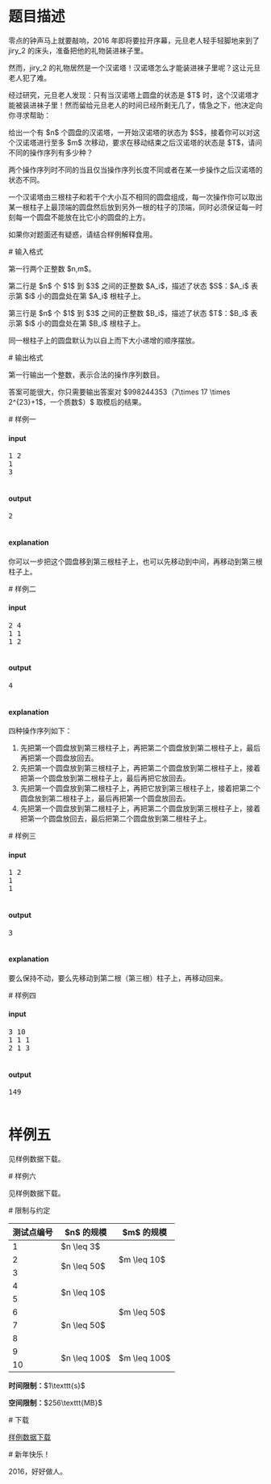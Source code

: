 # 题目描述

<p>零点的钟声马上就要敲响，2016 年即将要拉开序幕，元旦老人轻手轻脚地来到了 <span class="uoj-username" data-rating="1500">jiry_2</span> 的床头，准备把他的礼物装进袜子里。</p>
<p>然而，<span class="uoj-username" data-rating="1500">jiry_2</span> 的礼物居然是一个汉诺塔！汉诺塔怎么才能装进袜子里呢？这让元旦老人犯了难。</p>
<p>经过研究，元旦老人发现：只有当汉诺塔上圆盘的状态是 $T$ 时，这个汉诺塔才能被装进袜子里！然而留给元旦老人的时间已经所剩无几了，情急之下，他决定向你寻求帮助：</p>
<p>给出一个有 $n$ 个圆盘的汉诺塔，一开始汉诺塔的状态为 $S$，接着你可以对这个汉诺塔进行至多 $m$ 次移动，要求在移动结束之后汉诺塔的状态是 $T$，请问不同的操作序列有多少种？</p>
<p>两个操作序列时不同的当且仅当操作序列长度不同或者在某一步操作之后汉诺塔的状态不同。</p>
<p>一个汉诺塔由三根柱子和若干个大小互不相同的圆盘组成，每一次操作你可以取出某一根柱子上最顶端的圆盘然后放到另外一根的柱子的顶端，同时必须保证每一时刻每一个圆盘不能放在比它小的圆盘的上方。</p>
<p>如果你对题面还有疑惑，请结合样例解释食用。</p>
# 输入格式


<p>第一行两个正整数 $n,m$。</p>
<p>第二行是 $n$ 个 $1$ 到 $3$ 之间的正整数 $A_i$，描述了状态 $S$：$A_i$ 表示第 $i$ 小的圆盘处在第 $A_i$ 根柱子上。</p>
<p>第三行是 $n$ 个 $1$ 到 $3$ 之间的正整数 $B_i$，描述了状态 $T$：$B_i$ 表示第 $i$ 小的圆盘处在第 $B_i$ 根柱子上。</p>
<p>同一根柱子上的圆盘默认为以自上而下大小递增的顺序摆放。</p>
# 输出格式


<p>第一行输出一个整数，表示合法的操作序列数目。</p>
<p>答案可能很大，你只需要输出答案对 $998244353（7\times 17 \times 2^{23}+1$，一个质数$）$ 取模后的结果。</p>
# 样例一


<h4>input</h4>
<pre>1 2
1
3

</pre>

<h4>output</h4>
<pre>2

</pre>

<h4>explanation</h4>
<p>你可以一步把这个圆盘移到第三根柱子上，也可以先移动到中间，再移动到第三根柱子上。</p>
# 样例二


<h4>input</h4>
<pre>2 4
1 1
1 2

</pre>

<h4>output</h4>
<pre>4

</pre>

<h4>explanation</h4>
<p>四种操作序列如下：</p>
<ol><li>先把第一个圆盘放到第三根柱子上，再把第二个圆盘放到第二根柱子上，最后再把第一个圆盘放回去。</li>
<li>先把第一个圆盘放到第三根柱子上，再把第二个圆盘放到第二根柱子上，接着把第一个圆盘放到第二根柱子上，最后再把它放回去。</li>
<li>先把第一个圆盘放到第二根柱子上，再把它放到第三根柱子上，接着把第二个圆盘放到第二根柱子上，最后再把第一个圆盘放回去。</li>
<li>先把第一个圆盘放到第二根柱子上，再把第二个圆盘放到第三根柱子上，接着把第一个圆盘放回去，最后把第二个圆盘放到第二根柱子上。</li>
</ol># 样例三


<h4>input</h4>
<pre>1 2
1
1

</pre>

<h4>output</h4>
<pre>3

</pre>

<h4>explanation</h4>
<p>要么保持不动，要么先移动到第二根（第三根）柱子上，再移动回来。</p>
# 样例四


<h4>input</h4>
<pre>3 10
1 1 1
2 1 3

</pre>

<h4>output</h4>
<pre>149

</pre>

# 样例五


<p>见样例数据下载。</p>
# 样例六


<p>见样例数据下载。</p>
# 限制与约定


<div class="table-responsive">
    <table class="table table-bordered table-text-center table-vertical-middle"><thead><tr><th>测试点编号</th><th>$n$ 的规模</th><th>$m$ 的规模</th></tr></thead><tbody><tr><td>1</td><td>$n \leq 3$</td><td rowspan="3">$m \leq 10$</td></tr><tr><td>2</td><td rowspan="2">$n \leq 50$</td></tr><tr><td>3</td></tr><tr><td>4</td><td rowspan="2">$n \leq 10$</td><td rowspan="5">$m \leq 50$</td></tr><tr><td>5</td></tr><tr><td>6</td><td rowspan="3">$n \leq 50$</td></tr><tr><td>7</td></tr><tr><td>8</td></tr><tr><td>9</td><td rowspan="2">$n \leq 100$</td><td rowspan="2">$m \leq 100$</td></tr><tr><td>10</td></tr></tbody></table></div>

<p><strong>时间限制：</strong>$1\texttt{s}$</p>
<p><strong>空间限制：</strong>$256\texttt{MB}$</p>
# 下载


<p><a href="/download.php?type=problem&amp;id=167">样例数据下载</a></p>
# 新年快乐！


<p>2016，好好做人。</p>
